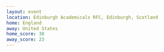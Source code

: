 ```yaml
---
layout: event
location: Edinburgh Academicals RFC, Edinburgh, Scotland
home: England
away: United States
home_score: 38
away_score: 23
---
```

